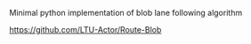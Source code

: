 Minimal python implementation of blob lane following algorithm

https://github.com/LTU-Actor/Route-Blob
